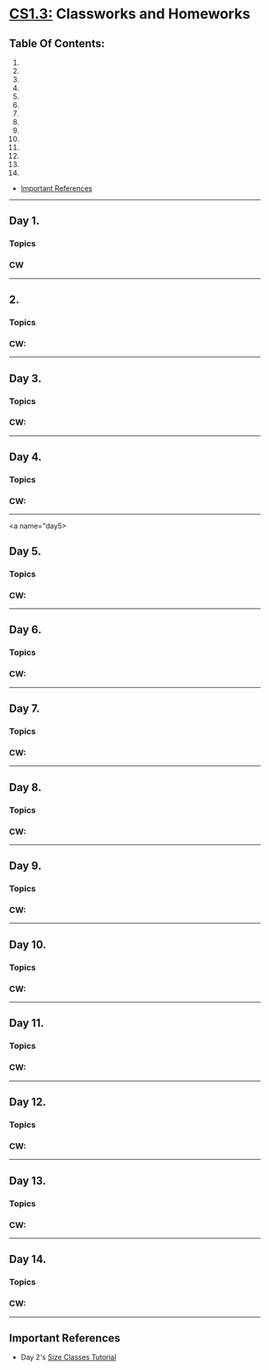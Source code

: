 # [CS1.3:](https://github.com/Make-School-Courses/CS-1.3-Core-Data-Structures) Classworks and Homeworks

## Table Of Contents:
1. [](#day1)
2. [](#day2)
3. [](#day3)
4. [](#day4)
5. [](#day5)
6. [](#day6)
7. [](#day7)
8. [](#day8)
9. [](#day9)
10. [](#day10)
11. [](#day11)
12. [](#day12)
13. [](#day13)
14. [](#day14)
-  [Important References](#importantReferences)


---

<a name="day1"></a>
## Day 1. [](https://make-school-courses.github.io/CS-1.2-Intro-Data-Structures/#/Lessons/RandomStrings)
### Topics

### CW

---

<a name="day2"></a>
## 2. []()
### Topics

### CW: 

---

<a name="day3"></a>
## Day 3. []()
### Topics

### CW:

---

<a name="day4"></a>
## Day 4. []()
### Topics

### CW: 

---

<a name="day5></a>
## Day 5. []()
### Topics

### CW:

---

<a name="day6"></a>
## Day 6. []()
### Topics

### CW: 

---
<a name="day7"></a>
## Day 7. []()
### Topics

### CW:

---

<a name="day8"></a>
## Day 8. []()
### Topics

### CW: 

---
<a name="day9"></a>
## Day 9. []()
### Topics

### CW:

---

<a name="day10"></a>
## Day 10. []()
### Topics

### CW: 

---
<a name="day11"></a>
## Day 11. []()
### Topics

### CW:

---

<a name="day12"></a>
## Day 12. []()
### Topics

### CW: 

---
<a name="day13"></a>
## Day 13. []()
### Topics

### CW:

---

<a name="day14"></a>
## Day 14. []()
### Topics

### CW: 

---
















<a name="importantReferences"></a>
## Important References
- Day 2's [Size Classes Tutorial](https://github.com/Make-School-Courses/MOB-1.2-Introduction-to-iOS-Development/blob/master/Lessons/02-AutoLayout/assignments/sizeclasses.md)

